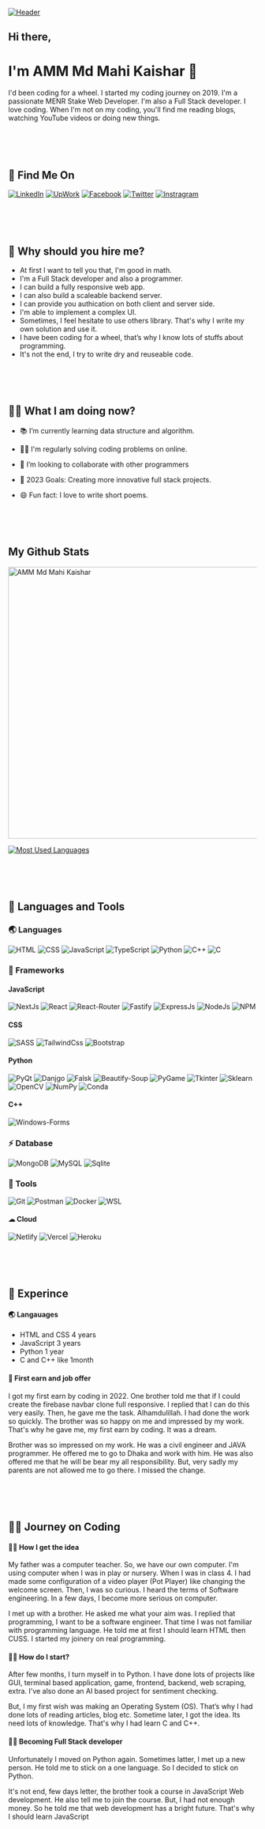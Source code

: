 [![Header](https://user-images.githubusercontent.com/70408080/125334303-0d5bea00-e36d-11eb-9b47-075a2f95dbf7.jpg "Header")](https://www.linkedin.com/in/md-abdul-kader-joni-852871202/)

## Hi there,

# I'm AMM Md Mahi Kaishar 👋

I'd been coding for a wheel. I started my coding journey on 2019. I'm a passionate MENR Stake Web Developer. I'm also a Full Stack developer. I love coding. When I'm not on my coding, you'll find me reading blogs, watching YouTube videos or doing new things.

<br/>
<br/>
<br/>

## 📱 Find Me On

[![LinkedIn](https://img.shields.io/badge/LinkedIn-0077B5?style=for-the-badge&logo=linkedin&logoColor=white)](https://www.linkedin.com/in/md-abdul-kader-joni-852871202/)
[![UpWork](https://img.shields.io/badge/Messenger-00B2FF?style=for-the-badge&logo=messenger&logoColor=white)](https://www.facebook.com/abd.joni.9)
[![Facebook](https://img.shields.io/badge/Messenger-00B2FF?style=for-the-badge&logo=messenger&logoColor=white)](https://www.facebook.com/abd.joni.9)
[![Twitter](https://img.shields.io/badge/Messenger-00B2FF?style=for-the-badge&logo=messenger&logoColor=white)](https://www.facebook.com/abd.joni.9)
[![Instragram](https://img.shields.io/badge/Messenger-00B2FF?style=for-the-badge&logo=messenger&logoColor=white)](https://www.facebook.com/abd.joni.9)

<br/>
<br/>
<br/>

## 🧰 Why should you hire me?

- At first I want to tell you that, I'm good in math.
- I'm a Full Stack developer and also a programmer.
- I can build a fully responsive web app.
- I can also build a scaleable backend server.
- I can provide you authication on both client and server side.
- I'm able to implement a complex UI.
- Sometimes, I feel hesitate to use others library. That's why I write my own solution and use it.
- I have been coding for a wheel, that’s why I know lots of stuffs about programming.
- It's not the end, I try to write dry and reuseable code.

<br/>
<br/>
<br/>

## 🤷‍♂️ What I am doing now?

- 📚 I’m currently learning data structure and algorithm.
- 👨‍🏭 I'm regularly solving coding problems on online.
- 🤝 I’m looking to collaborate with other programmers
- 🎡 2023 Goals: Creating more innovative full stack projects.
- 😄 Fun fact: I love to write short poems.

  <br/>
  <br/>
  <br/>

## My Github Stats

<img width="550px" alt="AMM Md Mahi Kaishar"  src="https://github-readme-stats.vercel.app/api?username=mdmahikaisharme&theme=dark&show_icons=true"/>

[![Most Used Languages](https://github-readme-stats.vercel.app/api/top-langs/?username=mdmahikaisharme&card_width=550&theme=cobalt&show_icons=true)](https://github.com/mdmahikaisharme/github-readme-stats)

<br/>
<br/>
<br/>

## 🧰 Languages and Tools

### 🌏 Languages

![HTML](https://img.shields.io/badge/HTML5-E34F26?style=for-the-badge&logo=html5&logoColor=white)
![CSS](https://img.shields.io/badge/CSS3-1572B6?style=for-the-badge&logo=css3&logoColor=white)
![JavaScript](https://img.shields.io/badge/JavaScript-F7DF1E?style=for-the-badge&logo=javascript&logoColor=black)
![TypeScript](https://img.shields.io/badge/JavaScript-F7DF1E?style=for-the-badge&logo=javascript&logoColor=black)
![Python](https://img.shields.io/badge/JavaScript-F7DF1E?style=for-the-badge&logo=javascript&logoColor=black)
![C++](https://img.shields.io/badge/JavaScript-F7DF1E?style=for-the-badge&logo=javascript&logoColor=black)
![C](https://img.shields.io/badge/JavaScript-F7DF1E?style=for-the-badge&logo=javascript&logoColor=black)

### 🚀 Frameworks

#### JavaScript

![NextJs](https://img.shields.io/badge/React-20232A?style=for-the-badge&logo=react&logoColor=61DAFB)
![React](https://img.shields.io/badge/React-20232A?style=for-the-badge&logo=react&logoColor=61DAFB)
![React-Router](https://img.shields.io/badge/React_Router-CA4245?style=for-the-badge&logo=react-router&logoColor=white)
![Fastify](https://img.shields.io/badge/Express.js-000000?style=for-the-badge&logo=express&logoColor=white)
![ExpressJs](https://img.shields.io/badge/Express.js-000000?style=for-the-badge&logo=express&logoColor=white)
![NodeJs](https://img.shields.io/badge/Node.js-339933?style=for-the-badge&logo=nodedotjs&logoColor=white)
![NPM](https://img.shields.io/badge/npm-CB3837?style=for-the-badge&logo=npm&logoColor=white)

#### CSS

![SASS](https://img.shields.io/badge/Material--UI-0081CB?style=for-the-badge&logo=material-ui&logoColor=white)
![TailwindCss](https://img.shields.io/badge/Material--UI-0081CB?style=for-the-badge&logo=material-ui&logoColor=white)
![Bootstrap](https://img.shields.io/badge/Bootstrap-563D7C?style=for-the-badge&logo=bootstrap&logoColor=white)

#### Python

![PyQt](https://img.shields.io/badge/React-20232A?style=for-the-badge&logo=react&logoColor=61DAFB)
![Danjgo](https://img.shields.io/badge/React-20232A?style=for-the-badge&logo=react&logoColor=61DAFB)
![Falsk](https://img.shields.io/badge/React-20232A?style=for-the-badge&logo=react&logoColor=61DAFB)
![Beautify-Soup](https://img.shields.io/badge/React-20232A?style=for-the-badge&logo=react&logoColor=61DAFB)
![PyGame](https://img.shields.io/badge/React-20232A?style=for-the-badge&logo=react&logoColor=61DAFB)
![Tkinter](https://img.shields.io/badge/React-20232A?style=for-the-badge&logo=react&logoColor=61DAFB)
![Sklearn](https://img.shields.io/badge/React-20232A?style=for-the-badge&logo=react&logoColor=61DAFB)
![OpenCV](https://img.shields.io/badge/React-20232A?style=for-the-badge&logo=react&logoColor=61DAFB)
![NumPy](https://img.shields.io/badge/React-20232A?style=for-the-badge&logo=react&logoColor=61DAFB)
![Conda](https://img.shields.io/badge/React-20232A?style=for-the-badge&logo=react&logoColor=61DAFB)

#### C++

![Windows-Forms](https://img.shields.io/badge/React-20232A?style=for-the-badge&logo=react&logoColor=61DAFB)

### ⚡ Database

![MongoDB](https://img.shields.io/badge/MongoDB-4EA94B?style=for-the-badge&logo=mongodb&logoColor=white)
![MySQL](https://img.shields.io/badge/MongoDB-4EA94B?style=for-the-badge&logo=mongodb&logoColor=white)
![Sqlite](https://img.shields.io/badge/MongoDB-4EA94B?style=for-the-badge&logo=mongodb&logoColor=white)

### 🔨 Tools

![Git](https://img.shields.io/badge/Git-F05032?style=for-the-badge&logo=git&logoColor=white)
![Postman](https://img.shields.io/badge/Postman-FF6C37?style=for-the-badge&logo=Postman&logoColor=white)
![Docker](https://img.shields.io/badge/Git-F05032?style=for-the-badge&logo=git&logoColor=white)
![WSL](https://img.shields.io/badge/Git-F05032?style=for-the-badge&logo=git&logoColor=white)

#### ☁ Cloud

![Netlify](https://img.shields.io/badge/Netlify-00C7B7?style=for-the-badge&logo=netlify&logoColor=white)
![Vercel](https://img.shields.io/badge/Netlify-00C7B7?style=for-the-badge&logo=netlify&logoColor=white)
![Heroku](https://img.shields.io/badge/Heroku-430098?style=for-the-badge&logo=heroku&logoColor=white)

<br/>
<br/>
<br/>

## 🚀 Experince

#### 🌏 Langauages

- HTML and CSS 4 years
- JavaScript 3 years
- Python 1 year
- C and C++ like 1month

#### 🤝 First earn and job offer

I got my first earn by coding in 2022. One brother told me that if I could create the firebase navbar clone full responsive. I replied that I can do this very easily. Then, he gave me the task. Alhamdulillah. I had done the work so quickly. The brother was so happy on me and impressed by my work. That's why he gave me, my first earn by coding. It was a dream.

Brother was so impressed on my work. He was a civil engineer and JAVA programmer. He offered me to go to Dhaka and work with him. He was also offered me that he will be bear my all responsibility. But, very sadly my parents are not allowed me to go there. I missed the change.

<br/>
<br/>
<br/>

## 🏃‍♂️ Journey on Coding

#### 🙇‍♂️ How I get the idea

My father was a computer teacher. So, we have our own computer. I'm using computer when I was in play or nursery. When I was in class 4. I had made some configuration of a video player (Pot Player) like changing the welcome screen. Then, I was so curious. I heard the terms of Software engineering. In a few days, I become more serious on computer.

I met up with a brother. He asked me what your aim was. I replied that programming, I want to be a software engineer. That time I was not familiar with programming language. He told me at first I should learn HTML then CUSS. I started my joinery on real programming.

#### 🤷‍♂️ How do I start?

After few months, I turn myself in to Python. I have done lots of projects like GUI, terminal based application, game, frontend, backend, web scraping, extra. I've also done an AI based project for sentiment checking.

But, I my first wish was making an Operating System (OS). That’s why I had done lots of reading articles, blog etc. Sometime later, I got the idea. Its need lots of knowledge. That's why I had learn C and C++.

#### 👨‍💻 Becoming Full Stack developer

Unfortunately I moved on Python again. Sometimes latter, I met up a new person. He told me to stick on a one language. So I decided to stick on Python.

It's not end, few days letter, the brother took a course in JavaScript Web development. He also tell me to join the course. But, I had not enough money. So he told me that web development has a bright future. That's why I should learn JavaScript

<br/>
<br/>
<br/>

